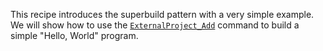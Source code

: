 This recipe introduces the superbuild pattern with a very simple example. We
will show how to use the
[`ExternalProject_Add`](https://cmake.org/cmake/help/latest/module/ExternalProject.html)
command to build a simple "Hello, World" program.
